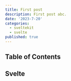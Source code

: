 ```yaml
---
title: First post
description: First post abc.
date: '2023-7-20'
categories:
  - sveltekit
  - svelte
published: true
---
```


## Table of Contents

## Svelte
